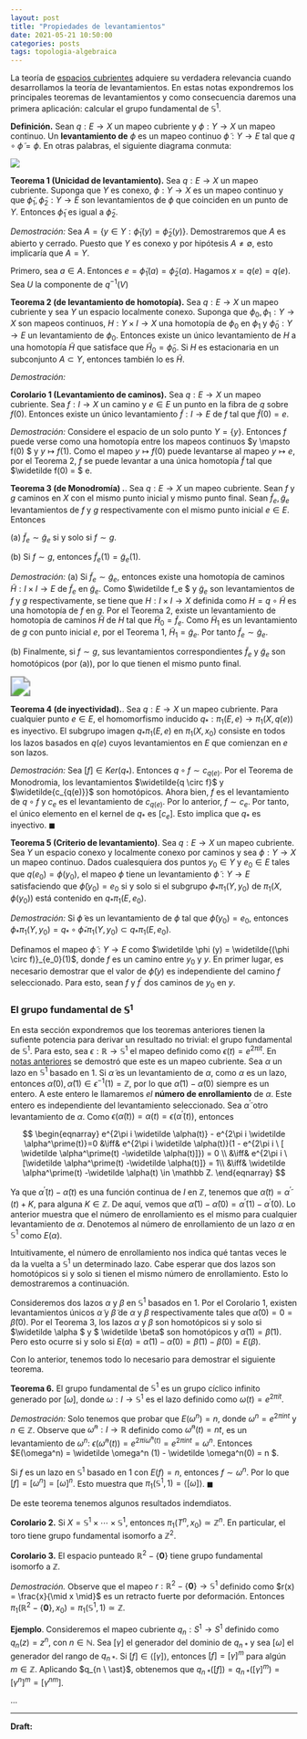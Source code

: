 ```yaml
---
layout: post
title: "Propiedades de levantamientos"
date: 2021-05-21 10:50:00
categories: posts
tags: topologia-algebraica
---
```


La teoría de [espacios cubrientes](https://www.luisgrivas.com/blog/posts/2021/03/04/espacios-cubrientes.html) adquiere su verdadera relevancia cuando desarrollamos la teoría de levantamientos. En estas notas expondremos los principales teoremas de levantamientos y como consecuencia daremos una primera aplicación: calcular el grupo fundamental de $\mathbb S^1$.

**Definición.** Sean $q: E \rightarrow X$ un mapeo cubriente y $\phi: Y \rightarrow X$ un mapeo continuo. Un **levantamiento de** $\phi$ es un mapeo continuo $\widetilde \phi: Y \rightarrow E$ tal que $q \circ \widetilde \phi = \phi$. En otras palabras, el siguiente diagrama conmuta:

![](/blog/assets/images/levantamiento.png)

**Teorema 1 (Unicidad de levantamiento).** Sea $q: E \rightarrow X$ un mapeo cubriente. Suponga que $Y$ es conexo, $\phi: Y \rightarrow X$ es un mapeo continuo y que $\widetilde\phi_1, \widetilde\phi_2: Y \rightarrow E$ son levantamientos de $\phi$ que coinciden en un punto de $Y$. Entonces $\widetilde \phi_1$ es igual a $\widetilde \phi_2$.

*Demostración:* Sea $A = \{y\in Y: \widetilde \phi_1 (y) = \widetilde \phi_2(y) \}$. Demostraremos que $A$ es abierto y cerrado. Puesto que $Y$ es conexo y por hipótesis $A\neq \emptyset$, esto implicaría que $A = Y$.  

Primero, sea $a \in A$. Entonces $e = \widetilde \phi_1(a) = \widetilde \phi_2 (a)$. Hagamos $x = q(e) = q(e)$. Sea $U$ la componente de $q^{-1}(V)$



**Teorema 2 (de levantamiento de homotopía).** Sea $q: E \rightarrow X$ un mapeo cubriente y sea $Y$ un espacio localmente conexo. Suponga que $\phi_0, \phi_1 : Y \rightarrow X$ son mapeos continuos, $H: Y \times I \rightarrow X$ una homotopía de $\phi_0$ en $\phi_1$ y $\widetilde \phi_0: Y \rightarrow E$ un levantamiento de $\phi_0$. Entonces existe un único levantamiento de $H$ a una homotopía $\widetilde H$ que satisface que $\widetilde H_0 = \widetilde \phi_0$. Si $H$ es estacionaria en un subconjunto $A\subset Y$, entonces también lo es $\widetilde H.$

*Demostración:*



**Corolario 1 (Levantamiento de caminos).** Sea $q: E \rightarrow X$ un mapeo cubriente. Sea $f: I \rightarrow X$ un camino y $e \in E$ un punto en la fibra de $q$ sobre $f(0)$. Entonces existe un único levantamiento $\widetilde f : I \rightarrow E$ de $f$ tal que $\widetilde f(0) = e$.

*Demostración:*  Considere el espacio de un solo punto $Y=\{y\}$. Entonces $f$ puede verse como una homotopía entre los mapeos continuos $y \mapsto f(0) $ y $y \mapsto f(1)$. Como el mapeo $y \mapsto f(0)$ puede levantarse al mapeo $y \mapsto e$, por el Teorema 2,  $f$ se puede levantar a una única homotopía $\widetilde f$ tal que $\widetilde f(0) = $ e.



**Teorema 3 (de Monodromía) .**. Sea $q: E \rightarrow X$ un mapeo cubriente. Sean $f$ y $g$ caminos en $X$ con el mismo punto inicial y mismo punto final. Sean $\widetilde f_e, \widetilde g_e$ levantamientos de $f$ y $g$ respectivamente con el mismo punto inicial $e \in E$. Entonces

(a) $\widetilde f_e \sim \widetilde g_e$ si y solo si $f \sim g$.

(b) Si $f \sim g$, entonces $\widetilde f_e(1) = \widetilde g_e (1)$.

*Demostración:* (a) Si $\widetilde f_e \sim \widetilde g_e$, entonces existe una homotopía de caminos $\widetilde H: I \times I \rightarrow E$ de $\widetilde f_e$ en $\widetilde g_e$.  Como $\widetilde f_e $ y $\widetilde g_e$ son levantamientos de $f$ y $g$ respectivamente, se tiene que $H: I \times I \rightarrow X$ definida como $H = q \circ \widetilde H$ es una homotopía de $f$ en $g$. Por el Teorema 2, existe un levantamiento de homotopía de caminos $\widetilde H$ de $H$ tal que $\widetilde H_0 = \widetilde f_e$. Como $\widetilde H_1$ es un levantamiento de $g$ con punto inicial $e$,  por el Teorema $1$,  $\widetilde H_1 = \widetilde g_e$. Por tanto $\widetilde f_e \sim \widetilde g_e$. 

(b) Finalmente, si $f \sim g$, sus levantamientos correspondientes $\widetilde f_e$ y $\widetilde g_e$ son homotópicos (por (a)), por lo que tienen el mismo punto final.



<img src="https://upload.wikimedia.org/wikipedia/commons/b/b9/Monodromy_action.svg" style="zoom:220%;" />



**Teorema 4 (de inyectividad).**. Sea $q: E \rightarrow X$ un mapeo cubriente. Para cualquier punto $e \in E$, el homomorfismo inducido $q_\ast: \pi_1(E, e) \rightarrow \pi_1(X, q(e))$ es inyectivo. El subgrupo imagen $q_\ast \pi_1(E, e)$ en $\pi_1(X, x_0)$ consiste en todos los lazos basados en $q(e)$ cuyos levantamientos en $E$ que comienzan en $e$ son lazos.

*Demostración:* Sea $[f] \in Ker(q_\ast)$. Entonces $q \circ f \sim c_{q(e)}$. Por el Teorema de Monodromia, los levantamientos $\widetilde{q \circ f}$ y $\widetilde{c_{q(e)}}$ son homotópicos. Ahora bien, $f$ es el levantamiento de $q \circ f$ y $c_e$ es el levantamiento de $c_{q(e)}$. Por lo anterior, $f \sim c_e$. Por tanto, el único elemento en el kernel de $q_\ast$ es $[c_e]$.  Esto implica que $q_\ast$ es inyectivo. $\blacksquare$

**Teorema 5 (Criterio de levantamiento)**. Sea $q: E \rightarrow X$ un mapeo cubriente. Sea $Y$ un espacio conexo y localmente conexo por caminos y sea $\phi: Y \rightarrow X$ un mapeo continuo. Dados cualesquiera dos puntos $y_0\in Y$ y $e_0 \in E$ tales que $q(e_0) = \phi(y_0)$, el mapeo $\phi$ tiene un levantamiento $\widetilde{\phi}: Y \rightarrow E$ satisfaciendo que $\widetilde{\phi}(y_0) = e_0$ si y solo si el subgrupo $\phi_\ast \pi_1(Y, y_0)$ de $\pi_1(X, \phi(y_0))$ está contenido en $q_\ast \pi_1(E, e_0)$.

*Demostración:* Si $\widetilde \phi$ es un levantamiento de $\phi$ tal que $\widetilde \phi(y_0) = e_0$, entonces $\phi_\ast \pi_1(Y, y_0) = q_\ast \circ \widetilde \phi_\ast \pi_1(Y, y_0) \subset q_\ast \pi_1(E, e_0)$.

Definamos el mapeo $\widetilde \phi: Y \rightarrow E$  como $\widetilde \phi (y) = \widetilde{(\phi \circ f)}_{e_0}(1)$, donde $f$ es un camino entre $y_0$ y $y$. En primer lugar, es necesario demostrar que el valor de $\widetilde \phi(y)$ es independiente del camino $f$ seleccionado. Para esto, sean $f$ y $f^\prime$ dos caminos de $y_0$ en $y$. 



### El grupo fundamental de $\mathbb S^1$

En esta sección expondremos que los teoremas anteriores tienen la sufiente potencia para derivar un resultado no trivial: el grupo fundamental de $\mathbb S^1$. Para esto, sea $\epsilon: \mathbb R \to \mathbb S^1$ el mapeo definido como $\epsilon(t) = e^{2\pi i t}$. En [notas anteriores](https://www.luisgrivas.com/blog/posts/2021/03/04/espacios-cubrientes.html) se demostró que este es un mapeo cubriente. Sea $\alpha$ un lazo en $\mathbb S^1$ basado en $1$. Si $\widetilde \alpha$ es un levantamiento de $\alpha$, como $\alpha$ es un lazo, entonces $\widetilde \alpha(0), \widetilde \alpha(1) \in \epsilon^{-1}(1) = \mathbb Z$, por lo que $\widetilde \alpha(1) - \widetilde \alpha(0)$ siempre es un entero. A este entero le llamaremos *el* **número de enrollamiento** de $\alpha$. Este entero es independiente del levantamiento seleccionado. Sea $\widetilde \alpha^\prime$ otro levantamiento de $\alpha$. Como $\epsilon(\widetilde \alpha (t)) = \alpha(t) = \epsilon(\widetilde \alpha^\prime(t))$, entonces 


$$
\begin{eqnarray}
e^{2\pi i \widetilde \alpha(t)} - e^{2\pi i \widetilde \alpha^\prime(t)}=0 &\iff& e^{2\pi i \widetilde \alpha(t)}(1  - e^{2\pi i \ [ \widetilde \alpha^\prime(t) -\widetilde \alpha(t)]}) = 0 \\
&\iff& e^{2\pi i  \ [\widetilde \alpha^\prime(t) -\widetilde \alpha(t)]} = 1\\ &\iff& \widetilde \alpha^\prime(t) -\widetilde \alpha(t) \in \mathbb Z.
\end{eqnarray}
$$


Ya que $\widetilde \alpha^\prime(t) -\widetilde \alpha(t)$ es una función continua de $I$ en $\mathbb Z$, tenemos que $\widetilde \alpha(t) = \widetilde \alpha^\prime(t) + K$, para alguna $K\in \mathbb Z$. De aquí, vemos que $\widetilde \alpha(1) - \widetilde \alpha (0) = \widetilde \alpha^\prime(1) - \widetilde \alpha^\prime (0)$. Lo anterior muestra que el número de enrollamiento es el mismo para cualquier levantamiento de $\alpha$. Denotemos al número de enrollamiento de un lazo $\alpha$ en $\mathbb S^1$ como $E(\alpha)$.

Intuitivamente, el número de enrollamiento nos indica qué tantas veces le da la vuelta a $\mathbb S^1$ un determinado lazo. Cabe esperar que dos lazos son homotópicos si y solo si tienen el mismo número de enrollamiento. Esto lo demostraremos a continuación.

 Consideremos dos lazos $\alpha$ y $\beta$ en $\mathbb S^1$ basados en $1$. Por el Corolario 1, existen levantamientos únicos $\widetilde \alpha$ y $\widetilde \beta$ de $\alpha$ y $\beta$ respectivamente tales que $\widetilde \alpha(0) = 0 = \widetilde \beta(0).$ Por el Teorema 3, los lazos $\alpha$ y $\beta$ son homotópicos si y solo si  $\widetilde \alpha $ y $ \widetilde \beta$  son homotópicos y $\widetilde \alpha (1) = \widetilde \beta (1)$. Pero esto ocurre si y solo si $E(\alpha) = \widetilde \alpha(1) - \widetilde \alpha(0) = \widetilde \beta (1) - \widetilde \beta(0) = E(\beta)$. 

Con lo anterior, tenemos todo lo necesario para demostrar el siguiente teorema. 

**Teorema 6.** El grupo fundamental de $\mathbb S^1$ es un grupo cíclico infinito generado por $[\omega]$, donde $\omega: I \to \mathbb S^1$ es el lazo definido como $\omega(t) = e^{2\pi i t}.$ 

*Demostración:* Solo tenemos que probar que $E(\omega^n) = n,$ donde $\omega^n = e^{2 \pi i n t}$ y $n \in \mathbb Z$. Observe que $\widetilde \omega^n: I \to \mathbb R$ definido como $\widetilde \omega^n(t) = nt$, es un levantamiento de $\omega^n$: $\epsilon(\widetilde \omega^n(t)) = e^{2 \pi i \widetilde \omega^n(t)} = e^{2\pi i nt} = \omega^n$. Entonces $E(\omega^n) = \widetilde \omega^n (1) - \widetilde \omega^n(0) = n $. 

Si $f$ es un lazo en $\mathbb S^1$ basado en $1$ con $E(f) = n$, entonces $f \sim \omega^n$. Por lo que $[f] = [\omega^n] = [\omega]^n$. Esto muestra que $\pi_1(\mathbb S^1, 1) = \langle [\omega] \rangle$. $\blacksquare$

De este teorema tenemos algunos resultados indemdiatos. 

**Corolario 2.** Si $X = \mathbb S^1 \times \cdots \times \mathbb S^1$, entonces $\pi_1(T^n, x_0) \simeq \mathbb Z^n$. En particular, el toro tiene grupo fundamental isomorfo a $\mathbb Z^2$.

**Corolario 3.** El espacio punteado $\mathbb R^2 - \{\pmb{0} \}$ tiene grupo fundamental isomorfo a $\mathbb Z$.

*Demostración.* Observe que el mapeo $r: \mathbb R^2 - \{\pmb 0\} \to \mathbb S^1$ definido como $r(x) = \frac{x}{\mid x \mid}$ es un retracto fuerte por deformación. Entonces $\pi_1(\mathbb R^2 - \{\pmb 0\}, x_0) = \pi_1(\mathbb S^1, 1) \simeq \mathbb Z$.

**Ejemplo**. Consideremos el mapeo cubriente $q_n: S^1 \to S^1$ definido como $q_n(z) = z^n$, con $n \in \mathbb N$. Sea $[\gamma]$ el generador del dominio de $q_{n \ \ast}$ y sea $[\omega]$ el generador del rango de $q_{n \ \ast}$. Si $[f] \in \langle [\gamma] \rangle$, entonces $[f] = [\gamma]^m$ para algún $m\in \mathbb Z$. Aplicando $q_{n \ \ast}$, obtenemos que $q_{n \ \ast}([f]) = q_{n \ \ast}([\gamma]^m) = [\gamma^n]^m = [\gamma^{nm}]$. 

...



---

**Draft:**

